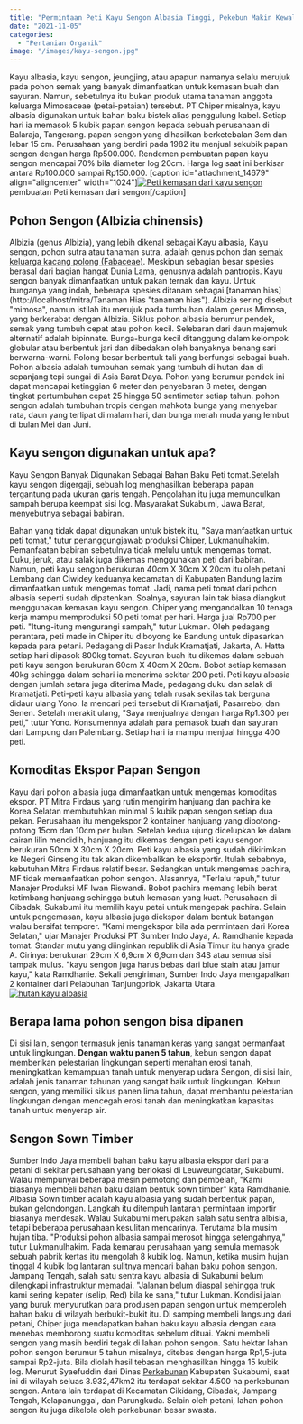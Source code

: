 ```yaml
---
title: "Permintaan Peti Kayu Sengon Albasia Tinggi, Pekebun Makin Kewalahan"
date: "2021-11-05"
categories: 
  - "Pertanian Organik"
image: "/images/kayu-sengon.jpg"
---
```


Kayu albasia, kayu sengon, jeungjing, atau apapun namanya selalu merujuk pada pohon semak yang banyak dimanfaatkan untuk kemasan buah dan sayuran. Namun, sebetulnya itu bukan produk utama tanaman anggota keluarga Mimosaceae (petai-petaian) tersebut. PT Chiper misalnya, kayu albasia digunakan untuk bahan baku bistek alias penggulung kabel. Setiap hari ia memasok 5 kubik papan sengon kepada sebuah perusahaan di Balaraja, Tangerang. papan sengon yang dihasilkan berketebalan 3cm dan lebar 15 cm. Perusahaan yang berdiri pada 1982 itu menjual sekubik papan sengon dengan harga Rp500.000. Rendemen pembuatan papan kayu sengon mencapai 70% bila diameter log 20cm. Harga log saat ini berkisar antara Rp100.000 sampai Rp150.000. \[caption id="attachment\_14679" align="aligncenter" width="1024"\][![Peti kemasan dari kayu sengon](/images/kayu-1024x619.jpg)](http://localhost/mitra/wp-content/uploads/2021/11/kayu.jpg) pembuatan Peti kemasan dari sengon\[/caption\]

## Pohon Sengon (Albizia chinensis)

Albizia (genus Albizia), yang lebih dikenal sebagai Kayu albasia, Kayu sengon, pohon sutra atau tanaman sutra, adalah genus pohon dan [semak keluarga kacang polong (Fabaceae)](http://www.britannica.com/plant/albizia). Meskipun sebagian besar spesies berasal dari bagian hangat Dunia Lama, genusnya adalah pantropis. Kayu sengon banyak dimanfaatkan untuk pakan ternak dan kayu. Untuk bunganya yang indah, beberapa spesies ditanam sebagai [tanaman hias](http://localhost/mitra/Tanaman Hias "tanaman hias"). Albizia sering disebut "mimosa", namun istilah itu merujuk pada tumbuhan dalam genus Mimosa, yang berkerabat dengan Albizia. Siklus pohon albasia berumur pendek, semak yang tumbuh cepat atau pohon kecil. Selebaran dari daun majemuk alternatif adalah bipinnate. Bunga-bunga kecil ditanggung dalam kelompok globular atau berbentuk jari dan dibedakan oleh banyaknya benang sari berwarna-warni. Polong besar berbentuk tali yang berfungsi sebagai buah. Pohon albasia adalah tumbuhan semak yang tumbuh di hutan dan di sepanjang tepi sungai di Asia Barat Daya. Pohon yang berumur pendek ini dapat mencapai ketinggian 6 meter dan penyebaran 8 meter, dengan tingkat pertumbuhan cepat 25 hingga 50 sentimeter setiap tahun. pohon sengon adalah tumbuhan tropis dengan mahkota bunga yang menyebar rata, daun yang terlipat di malam hari, dan bunga merah muda yang lembut di bulan Mei dan Juni.

## Kayu sengon digunakan untuk apa?

Kayu Sengon Banyak Digunakan Sebagai Bahan Baku Peti tomat.Setelah kayu sengon digergaji, sebuah log menghasilkan beberapa papan tergantung pada ukuran garis tengah. Pengolahan itu juga memunculkan sampah berupa keempat sisi log. Masyarakat Sukabumi, Jawa Barat, menyebutnya sebagai babiran.

Bahan yang tidak dapat digunakan untuk bistek itu, "Saya manfaatkan untuk peti [tomat,"](http://localhost/mitra/topik/tomat) tutur penanggungjawab produksi Chiper, Lukmanulhakim. Pemanfaatan babiran sebetulnya tidak melulu untuk mengemas tomat. Duku, jeruk, atau salak juga dikemas menggunakan peti dari babiran. Namun, peti kayu sengon berukuran 40cm X 30cm X 20cm itu oleh petani Lembang dan Ciwidey keduanya kecamatan di Kabupaten Bandung lazim dimanfaatkan untuk mengemas tomat. Jadi, nama peti tomat dari pohon albasia seperti sudah dipatenkan. Soalnya, sayuran lain tak biasa diangkut menggunakan kemasan kayu sengon. Chiper yang mengandalkan 10 tenaga kerja mampu memproduksi 50 peti tomat per hari. Harga jual Rp700 per peti. "Itung-itung mengurangi sampah," tutur Lukman. Oleh pedagang perantara, peti made in Chiper itu diboyong ke Bandung untuk dipasarkan kepada para petani. Pedagang di Pasar Induk Kramatjati, Jakarta, A. Hatta setiap hari dipasok 800kg tomat. Sayuran buah itu dikemas dalam sebuah peti kayu sengon berukuran 60cm X 40cm X 20cm. Bobot setiap kemasan 40kg sehingga dalam sehari ia menerima sekitar 200 peti. Peti kayu albasia dengan jumlah setara juga diterima Made, pedagang duku dan salak di Kramatjati. Peti-peti kayu albasia yang telah rusak sekilas tak berguna didaur ulang Yono. Ia mencari peti tersebut di Kramatjati, Pasarrebo, dan Senen. Setelah merakit ulang, "Saya menjualnya dengan harga Rp1.300 per peti," tutur Yono. Konsumennya adalah para pemasok buah dan sayuran dari Lampung dan Palembang. Setiap hari ia mampu menjual hingga 400 peti.

## Komoditas Ekspor Papan Sengon

Kayu dari pohon albasia juga dimanfaatkan untuk mengemas komoditas ekspor. PT Mitra Firdaus yang rutin mengirim hanjuang dan pachira ke Korea Selatan membutuhkan minimal 5 kubik papan sengon setiap dua pekan. Perusahaan itu mengekspor 2 kontainer hanjuang yang dipotong-potong 15cm dan 10cm per bulan. Setelah kedua ujung dicelupkan ke dalam cairan lilin mendidih, hanjuang itu dikemas dengan peti kayu sengon berukuran 50cm X 30cm X 20cm. Peti kayu albasia yang sudah dikirimkan ke Negeri Ginseng itu tak akan dikembalikan ke eksportir. Itulah sebabnya, kebutuhan Mitra Firdaus relatif besar. Sedangkan untuk mengemas pachira, MF tidak memanfaatkan pohon sengon. Alasannya, "Terlalu rapuh," tutur Manajer Produksi MF Iwan Riswandi. Bobot pachira memang lebih berat ketimbang hanjuang sehingga butuh kemasan yang kuat. Perusahaan di Cibadak, Sukabumi itu memilih kayu petai untuk mengepak pachira. Selain untuk pengemasan, kayu albasia juga diekspor dalam bentuk batangan walau bersifat temporer. "Kami mengekspor bila ada permintaan dari Korea Selatan," ujar Manajer Produksi PT Sumber Indo Jaya, A. Ramdhanie kepada tomat. Standar mutu yang diinginkan republik di Asia Timur itu hanya grade A. Cirinya: berukuran 29cm X 6,9cm X 6,9cm dan S4S atau semua sisi tampak mulus. "kayu sengon juga harus bebas dari blue stain atau jamur kayu," kata Ramdhanie. Sekali pengiriman, Sumber Indo Jaya mengapalkan 2 kontainer dari Pelabuhan Tanjungpriok, Jakarta Utara. [![hutan kayu albasia](/images/kebun-sengon-1024x690.jpg)](http://localhost/mitra/wp-content/uploads/2021/11/kebun-sengon.jpg)

## Berapa lama pohon sengon bisa dipanen

Di sisi lain, sengon termasuk jenis tanaman keras yang sangat bermanfaat untuk lingkungan. **Dengan waktu panen 5 tahun**, kebun sengon dapat memberikan pelestarian lingkungan seperti menahan erosi tanah, meningkatkan kemampuan tanah untuk menyerap udara Sengon, di sisi lain, adalah jenis tanaman tahunan yang sangat baik untuk lingkungan. Kebun sengon, yang memiliki siklus panen lima tahun, dapat membantu pelestarian lingkungan dengan mencegah erosi tanah dan meningkatkan kapasitas tanah untuk menyerap air.

## Sengon Sown Timber

Sumber Indo Jaya membeli bahan baku kayu albasia ekspor dari para petani di sekitar perusahaan yang berlokasi di Leuweungdatar, Sukabumi. Walau mempunyai beberapa mesin pemotong dan pembelah, "Kami biasanya membeli bahan baku dalam bentuk sown timber" kata Ramdhanie. Albasia Sown timber adalah kayu albasia yang sudah berbentuk papan, bukan gelondongan. Langkah itu ditempuh lantaran permintaan importir biasanya mendesak. Walau Sukabumi merupakan salah satu sentra albisia, tetapi beberapa perusahaan kesulitan mencarinya. Terutama bila musim hujan tiba. "Produksi pohon albasia sampai merosot hingga setengahnya," tutur Lukmanulhakim. Pada kemarau perusahaan yang semula memasok sebuah pabrik kertas itu mengolah 8 kubik log. Namun, ketika musim hujan tinggal 4 kubik log lantaran sulitnya mencari bahan baku pohon sengon. Jampang Tengah, salah satu sentra kayu albasia di Sukabumi belum dilengkapi infrastruktur memadai. "Jalanan belum diaspal sehingga truk kami sering kepater (selip, Red) bila ke sana," tutur Lukman. Kondisi jalan yang buruk menyurutkan para produsen papan sengon untuk memperoleh bahan baku di wilayah berbukit-bukit itu. Di samping membeli langsung dari petani, Chiper juga mendapatkan bahan baku kayu albasia dengan cara menebas memborong suatu komoditas sebelum dituai. Yakni membeli sengon yang masih berdiri tegak di lahan pohon sengon. Satu hektar lahan pohon sengon berumur 5 tahun misalnya, ditebas dengan harga Rp1,5-juta sampai Rp2-juta. Bila diolah hasil tebasan menghasilkan hingga 15 kubik log. Menurut Syaefuddin dari Dinas [Perkebunan](http://localhost/mitra/perkebunan "Perkebunan") Kabupaten Sukabumi, saat ini di wilayah seluas 3.932,47km2 itu terdapat sekitar 4.500 ha perkebunan sengon. Antara lain terdapat di Kecamatan Cikidang, Cibadak, Jampang Tengah, Kelapanunggal, dan Parungkuda. Selain oleh petani, lahan pohon sengon itu juga dikelola oleh perkebunan besar swasta.
